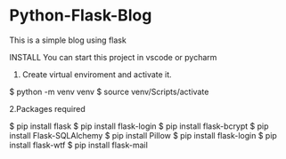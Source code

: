 # Python-Flask-Blog
This is a simple blog using flask

INSTALL
You can start this project in vscode or pycharm 
1. Create virtual enviroment and activate it.

$ python -m venv venv
$ source venv/Scripts/activate

2.Packages required

$ pip install flask
$ pip install flask-login
$ pip install flask-bcrypt
$ pip install Flask-SQLAlchemy
$ pip install Pillow
$ pip install flask-login
$ pip install flask-wtf
$ pip install flask-mail

